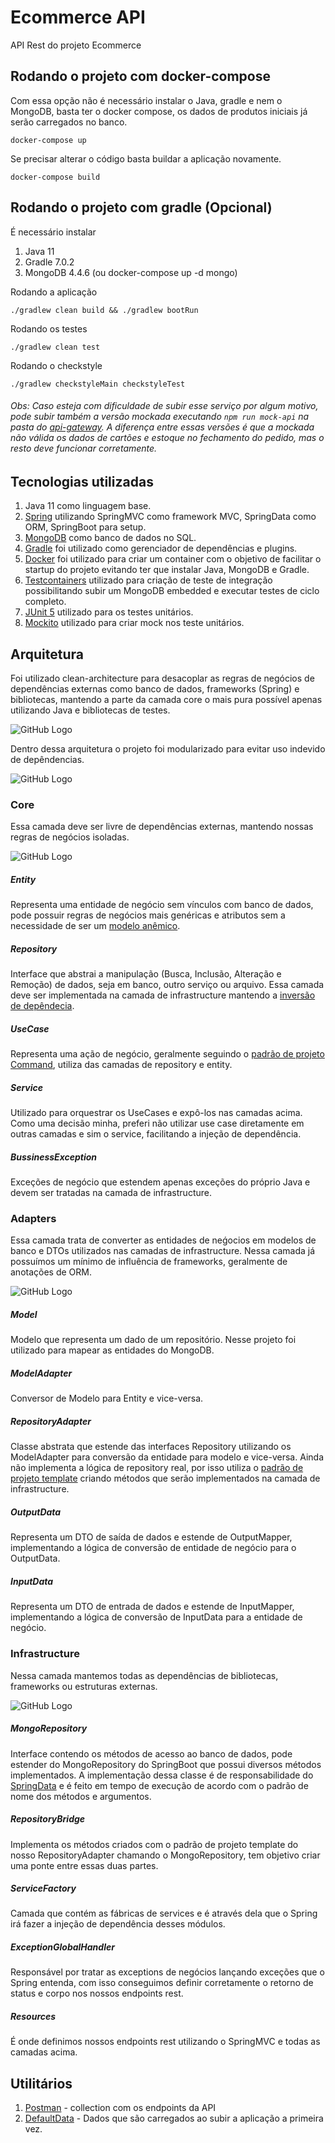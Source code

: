 # Ecommerce API

API Rest do projeto Ecommerce

## Rodando o projeto com docker-compose

Com essa opção não é necessário instalar o Java, gradle e nem o MongoDB, basta ter o docker compose, os dados de produtos iniciais já serão carregados no banco.

```
docker-compose up
```

Se precisar alterar o código basta buildar a aplicação novamente.

```
docker-compose build
```

## Rodando o projeto com gradle (Opcional)

É necessário instalar

1. Java 11
2. Gradle 7.0.2
3. MongoDB 4.4.6 (ou docker-compose up -d mongo)

Rodando a aplicação

```
./gradlew clean build && ./gradlew bootRun
```

Rodando os testes

```
./gradlew clean test
```

Rodando o checkstyle

```
./gradlew checkstyleMain checkstyleTest
```


###### Obs: Caso esteja com dificuldade de subir esse serviço por algum motivo, pode subir também a versão mockada executando `npm run mock-api` na pasta do [api-gateway](/api-gateway). A diferença entre essas versões é que a mockada não válida os dados de cartões e estoque no fechamento do pedido, mas o resto deve funcionar corretamente. 

## Tecnologias utilizadas

1. Java 11 como linguagem base.
2. [Spring](https://spring.io/) utilizando SpringMVC como framework MVC, SpringData como ORM, SpringBoot para setup.
3. [MongoDB](https://www.mongodb.com/) como banco de dados no SQL.
4. [Gradle](https://gradle.org/) foi utilizado como gerenciador de dependências e plugins.
5. [Docker](https://www.docker.com/) foi utilizado para criar um container com o objetivo de facilitar o startup do projeto evitando ter que instalar Java, MongoDB e Gradle.
6. [Testcontainers](https://www.testcontainers.org/) utilizado para criação de teste de integração possibilitando subir um MongoDB embedded e executar testes de ciclo completo.
7. [JUnit 5](https://junit.org/junit5/) utilizado para os testes unitários.
8. [Mockito](https://site.mockito.org/) utilizado para criar mock nos teste unitários.

## Arquitetura

Foi utilizado clean-architecture para desacoplar as regras de negócios de dependências externas como banco de dados, frameworks (Spring) e bibliotecas, mantendo a parte da camada core o mais pura possível apenas utilizando Java e bibliotecas de testes.

![GitHub Logo](/images/ecommerce-api-architecture.png)

Dentro dessa arquitetura o projeto foi modularizado para evitar uso indevido de depêndencias.

![GitHub Logo](/images/backend.png)

### Core
Essa camada deve ser livre de dependências externas, mantendo nossas regras de negócios isoladas.

![GitHub Logo](/images/backend-core.png)

##### Entity

Representa uma entidade de negócio sem vínculos com banco de dados, pode possuir regras de negócios mais genéricas e atributos sem a necessidade de ser um [modelo anêmico](https://www.martinfowler.com/bliki/AnemicDomainModel.html).

##### Repository

Interface que abstrai a manipulação (Busca, Inclusão, Alteração e Remoção) de dados, seja em banco, outro serviço ou arquivo. Essa camada deve ser implementada na camada de infrastructure mantendo a [inversão de depêndecia](https://medium.com/xp-inc/os-princ%C3%ADpios-do-solid-dip-princ%C3%ADpio-de-invers%C3%A3o-de-depend%C3%AAncia-7e110cfcc3e5).

##### UseCase

Representa uma ação de negócio, geralmente seguindo o [padrão de projeto Command](https://medium.com/xp-inc/design-patterns-parte-16-command-9c73af726c9c), utiliza das camadas de repository e entity.

##### Service

Utilizado para orquestrar os UseCases e expô-los nas camadas acima. Como uma decisão minha, preferi não utilizar use case diretamente em outras camadas e sim o service, facilitando a injeção de dependência.

##### BussinessException

Exceções de negócio que estendem apenas exceções do próprio Java e devem ser tratadas na camada de infrastructure.

### Adapters
Essa camada trata de converter as entidades de neǵocios em modelos de banco e DTOs utilizados nas camadas de infrastructure. Nessa camada já possuímos um mínimo de influência de frameworks, geralmente de anotações de ORM.

![GitHub Logo](/images/backend-adapters.png)

##### Model

Modelo que representa um dado de um repositório. Nesse projeto foi utilizado para mapear as entidades do MongoDB.

##### ModelAdapter

Conversor de Modelo para Entity e vice-versa.

##### RepositoryAdapter

Classe abstrata que estende das interfaces Repository utilizando os ModelAdapter para conversão da entidade para modelo e vice-versa. Ainda não implementa a lógica de repository real, por isso utiliza o [padrão de projeto template](https://medium.com/xp-inc/design-patterns-parte-24-template-method-69e3a7927dcd) criando métodos que serão implementados na camada de infrastructure.

##### OutputData

Representa um DTO de saída de dados e estende de OutputMapper, implementando a lógica de conversão de entidade de negócio para o OutputData.

##### InputData

Representa um DTO de entrada de dados e estende de InputMapper, implementando a lógica de conversão de InputData para a entidade de negócio.

### Infrastructure
Nessa camada mantemos todas as dependências de bibliotecas, frameworks ou estruturas externas.

![GitHub Logo](/images/backend-infrastructure.png)

##### MongoRepository

Interface contendo os métodos de acesso ao banco de dados, pode estender do MongoRepository do SpringBoot que possui diversos métodos implementados. A implementação dessa classe é de responsabilidade do [SpringData](https://spring.io/projects/spring-data) e é feito em tempo de execução de acordo com o padrão de nome dos métodos e argumentos.

##### RepositoryBridge

Implementa os métodos criados com o padrão de projeto template do nosso RepositoryAdapter chamando o MongoRepository, tem objetivo criar uma ponte entre essas duas partes.

##### ServiceFactory

Camada que contém as fábricas de services e é através dela que o Spring irá fazer a injeção de dependência desses módulos.

##### ExceptionGlobalHandler

Responsável por tratar as exceptions de negócios lançando exceções que o Spring entenda, com isso conseguimos definir corretamente o retorno de status e corpo nos nossos endpoints rest.

##### Resources

É onde definimos nossos endpoints rest utilizando o SpringMVC e todas as camadas acima.

## Utilitários
1. [Postman](/docs/Ecommerce%20Rest%20API.postman_collection.json) - collection com os endpoints da API
2. [DefaultData](/ecommerce-api/src/infrastructure/src/main/resources/mongo/defaultData.json) - Dados que são carregados ao subir a aplicação a primeira vez.
